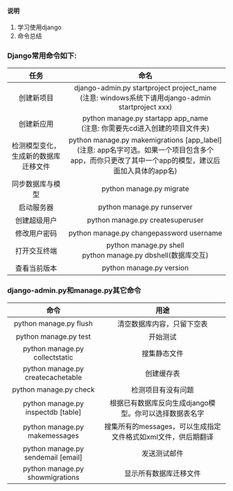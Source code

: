#### 说明
1. 学习使用django
2. 命令总结
### Django常用命令如下:

|任务 | 命名|
|:---:|:---:|
| 创建新项目 | django-admin.py startproject project_name<br>(注意: windows系统下请用django-admin startproject xxx) 
| 创建新应用  | python manage.py startapp app_name<br>(注意: 你需要先cd进入创建的项目文件夹)|
|检测模型变化，生成新的数据库迁移文件   |   python manage.py makemigrations [app_label]<br>(注意: app名字可选。如果一个项目包含多个app，而你只更改了其中一个app的模型，建议后面加入具体的app名)|
|同步数据库与模型   |   python manage.py migrate|
|启动服务器 |   python manage.py runserver|
|创建超级用户   |   python manage.py createsuperuser|
|修改用户密码   |   python manage.py changepassword username|
|打开交互终端   |   python manage.py shell<br>python manage.py dbshell(数据库交互)|
|查看当前版本   |   python manage.py version|

### django-admin.py和manage.py其它命令

|命令|用途|
|:---:|:---:|
|python manage.py flush | 清空数据库内容，只留下空表|
|python manage.py test  |	开始测试|
|python manage.py collectstatic | 搜集静态文件|
|python manage.py createcachetable  | 创建缓存表|
|python manage.py check |   检测项目有没有问题|
|python manage.py inspectdb [table]	|   根据已有数据库反向生成django模型。你可以选择数据表名字|
|python manage.py makemessages	|   搜集所有的messages，可以生成指定文件格式如xml文件，供后期翻译|
|python manage.py sendemail [email]	|发送测试邮件|
|python manage.py showmigrations	|   显示所有数据库迁移文件|